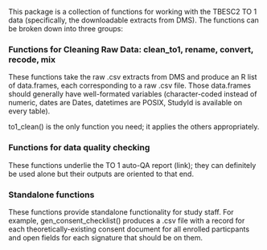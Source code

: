 This package is a collection of functions for working with the TBESC2
TO 1 data (specifically, the downloadable extracts from DMS).  The functions
can be broken down into three groups:

### Functions for Cleaning Raw Data: clean\_to1, rename, convert, recode, mix
These functions take the raw .csv extracts from DMS and produce an R list of
data.frames, each corresponding to a raw .csv file.  Those data.frames should 
generally have well-formated variables (character-coded instead of numeric,
dates are Dates, datetimes are POSIX, StudyId is available on every table).

to1\_clean() is the only function you need; it applies the others appropriately.


### Functions for data quality checking
These functions underlie the TO 1 auto-QA report (link); they can definitely
be used alone but their outputs are oriented to that end.


### Standalone functions
These functions provide standalone functionality for study staff. 
For example, gen\_consent\_checklist() produces a .csv file with a record
for each theoretically-existing consent document for all enrolled particpants
and open fields for each signature that should be on them.
